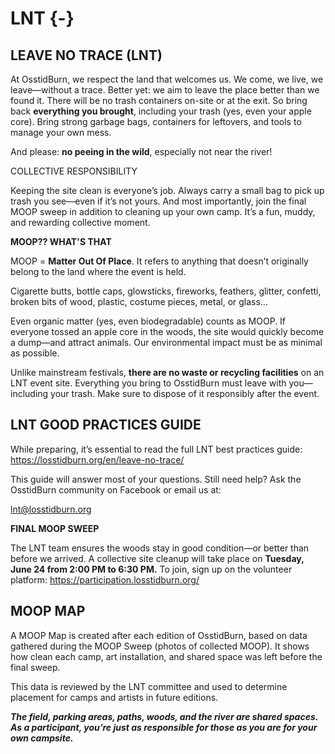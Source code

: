 # LNT {-}


<h2><span> LEAVE NO TRACE (LNT) </span></h2> 


At OsstidBurn, we respect the land that welcomes us. We come, we live, we leave—without a trace. Better yet: we aim to leave the place better than we found it.
There will be no trash containers on-site or at the exit. So bring back **everything you brought**, including your trash (yes, even your apple core). Bring strong garbage bags, containers for leftovers, and tools to manage your own mess.

And please: **no peeing in the wild**, especially not near the river!

COLLECTIVE RESPONSIBILITY

Keeping the site clean is everyone’s job. Always carry a small bag to pick up trash you see—even if it’s not yours. And most importantly, join the final MOOP sweep in addition to cleaning up your own camp. It’s a fun, muddy, and rewarding collective moment.


**MOOP?? WHAT'S THAT**

MOOP = **Matter Out Of Place**. It refers to anything that doesn’t originally belong to the land where the event is held.

Cigarette butts, bottle caps, glowsticks, fireworks, feathers, glitter, confetti, broken bits of wood, plastic, costume pieces, metal, or glass…

Even organic matter (yes, even biodegradable) counts as MOOP. If everyone tossed an apple core in the woods, the site would quickly become a dump—and attract animals. Our environmental impact must be as minimal as possible.

Unlike mainstream festivals, **there are no waste or recycling facilities** on an LNT event site. Everything you bring to OsstidBurn must leave with you—including your trash. Make sure to dispose of it responsibly after the event.



<h2><span>LNT GOOD PRACTICES GUIDE</span></h2>

While preparing, it’s essential to read the full LNT best practices guide:
https://losstidburn.org/en/leave-no-trace/

This guide will answer most of your questions. Still need help? Ask the OsstidBurn community on Facebook or email us at:

lnt@losstidburn.org

**FINAL MOOP SWEEP**

The LNT team ensures the woods stay in good condition—or better than before we arrived. A collective site cleanup will take place on **Tuesday, June 24 from 2:00 PM to 6:30 PM.** To join, sign up on the volunteer platform:  https://participation.losstidburn.org/ 

<h2><span>MOOP MAP</span></h2>

A MOOP Map is created after each edition of OsstidBurn, based on data gathered during the MOOP Sweep (photos of collected MOOP). It shows how clean each camp, art installation, and shared space was left before the final sweep.

This data is reviewed by the LNT committee and used to determine placement for camps and artists in future editions.

**_The field, parking areas, paths, woods, and the river are shared spaces. As a participant, you’re just as responsible for those as you are for your own campsite._**

